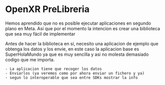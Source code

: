 # OpenXR PreLibreria

Hemos aprendido que no es posible ejecutar aplicaciones en segundo plano en Meta.
Así que por el momento la intencion es crear una biblioteca que sea muy fácil de implementar

Antes de hacer la biblioteca en sí, necesito una aplicacion de ejemplo que obtenga los datos
y los envie, en este caso la aplicacion base es SuperHolaMundo ya que es muy sencilla y asi 
no molesta demasiado codigo que me importa.

    - La aplicacion tiene que recoger los datos
    - Enviarlos (ya veremos como por ahora enviar un fichero y ya)
    - segun lo interoperable que sea entre SDKs mostrar la info
